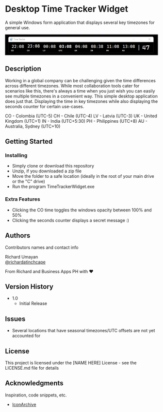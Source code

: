 # Desktop Time Tracker Widget

A simple Windows form application that displays several key timezones for general use.

![alt text](https://github.com/richardatinchcape/desktop-time-tracker-widget/blob/master/Screenshots/mainwindow.png)

## Description

Working in a global company can be challenging given the time differences across different timezones. While most collaboration tools cater for scenarios like this, there's always
a time when you just wish you can easily see multiple timezones in a convenient way. This simple desktop application does just that. Displaying the time in key timezones while also
displaying the seconds counter for certain use-cases.

CO - Colombia (UTC-5)
CH - Chile (UTC-4)
LV - Latvia (UTC-3)
UK - United Kingdom (UTC+1)
IN - India (UTC+5:30)
PH - Philippines (UTC+8)
AU - Australia, Sydney (UTC+10)

## Getting Started

### Installing

* Simply clone or download this repository
* Unzip, if you downloaded a zip file
* Move the folder to a safe location (ideally in the root of your main drive or the "C" drive)
* Run the program TimeTrackerWidget.exe

### Extra Features

* Clicking the CO time toggles the windows opacity between 100% and 50%
* Clicking the seconds counter displays a secret message :)

## Authors

Contributors names and contact info

Richard Umayan  
[@richardatinchcape](https://github.com/richardatinchcape)

From Richard and Business Apps PH with ❤️

## Version History

* 1.0
    * Initial Release

## Issues

* Several locations that have seasonal timezones/UTC offsets are not yet accounted for

## License

This project is licensed under the [NAME HERE] License - see the LICENSE.md file for details

## Acknowledgments

Inspiration, code snippets, etc.
* [IconArchive](https://www.iconarchive.com/show/crystal-clear-icons-by-everaldo/App-world-clock-icon.html)